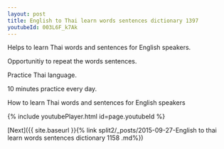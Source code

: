 ```yaml
---
layout: post
title: English to Thai learn words sentences dictionary 1397 
youtubeId: 003L6F_k7Ak
---
```

 
 
Helps to learn Thai words and sentences for English speakers.

Opportunitiy to repeat the words sentences. 

Practice Thai language. 
 
10 minutes practice every day. 
 
How to learn Thai words and sentences for English speakers 
 
{% include youtubePlayer.html id=page.youtubeId %}
 
 
[Next]({{ site.baseurl }}{% link  split2/_posts/2015-09-27-English to thai learn words sentences dictionary 1158 .md%})
 

